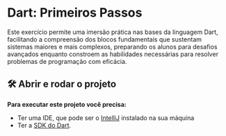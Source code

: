 
# Dart: Primeiros Passos

Este exercício permite uma imersão prática nas bases da linguagem Dart, facilitando a compreensão dos blocos fundamentais que sustentam sistemas maiores e mais complexos, preparando os alunos para desafios avançados enquanto constroem as habilidades necessárias para resolver problemas de programação com eficácia.

## 🛠️ Abrir e rodar o projeto

**Para executar este projeto você precisa:**

- Ter uma IDE, que pode ser o  [IntelliJ](https://www.jetbrains.com/idea/download/) instalado na sua máquina
- Ter a [SDK do Dart](https://dart.dev/get-dart/archive).

